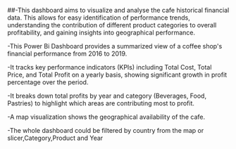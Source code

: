 ##-This dashboard aims to visualize and analyse the cafe historical financial data. This allows for easy identification of performance trends, 
understanding the contribution of different product categories to overall profitability, and gaining insights into geographical performance.

-This Power Bi Dashboard provides a summarized view of a coffee shop's financial performance from 2016 to 2019.

-It tracks key performance indicators (KPIs) including Total Cost, Total Price, and Total Profit on a yearly basis, showing significant growth in profit percentage over the period.

-It breaks down total profits by year and category (Beverages, Food, Pastries) to highlight which areas are contributing most to profit.

-A map visualization shows the geographical availability of the cafe.

-The whole dashboard could be filtered by country from the map or slicer,Category,Product and Year
